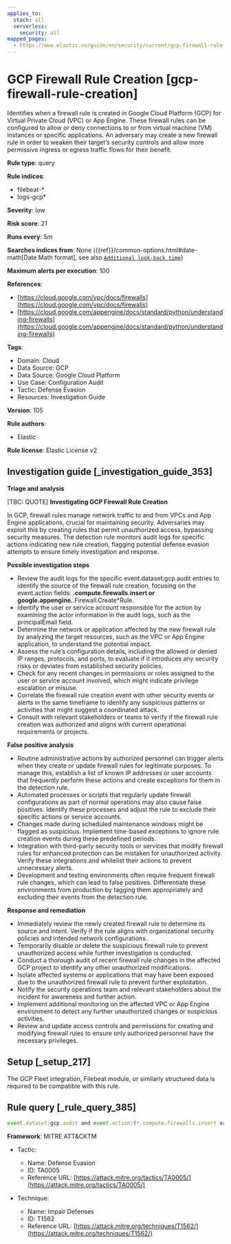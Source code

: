 ```yaml
---
applies_to:
  stack: all
  serverless:
    security: all
mapped_pages:
  - https://www.elastic.co/guide/en/security/current/gcp-firewall-rule-creation.html
---
```


# GCP Firewall Rule Creation [gcp-firewall-rule-creation]

Identifies when a firewall rule is created in Google Cloud Platform (GCP) for Virtual Private Cloud (VPC) or App Engine. These firewall rules can be configured to allow or deny connections to or from virtual machine (VM) instances or specific applications. An adversary may create a new firewall rule in order to weaken their target’s security controls and allow more permissive ingress or egress traffic flows for their benefit.

**Rule type**: query

**Rule indices**:

* filebeat-*
* logs-gcp*

**Severity**: low

**Risk score**: 21

**Runs every**: 5m

**Searches indices from**: None ({{ref}}/common-options.html#date-math[Date Math format], see also [`Additional look-back time`](docs-content://solutions/security/detect-and-alert/create-detection-rule.md#rule-schedule))

**Maximum alerts per execution**: 100

**References**:

* [https://cloud.google.com/vpc/docs/firewalls](https://cloud.google.com/vpc/docs/firewalls)
* [https://cloud.google.com/appengine/docs/standard/python/understanding-firewalls](https://cloud.google.com/appengine/docs/standard/python/understanding-firewalls)

**Tags**:

* Domain: Cloud
* Data Source: GCP
* Data Source: Google Cloud Platform
* Use Case: Configuration Audit
* Tactic: Defense Evasion
* Resources: Investigation Guide

**Version**: 105

**Rule authors**:

* Elastic

**Rule license**: Elastic License v2

## Investigation guide [_investigation_guide_353]

**Triage and analysis**

[TBC: QUOTE]
**Investigating GCP Firewall Rule Creation**

In GCP, firewall rules manage network traffic to and from VPCs and App Engine applications, crucial for maintaining security. Adversaries may exploit this by creating rules that permit unauthorized access, bypassing security measures. The detection rule monitors audit logs for specific actions indicating new rule creation, flagging potential defense evasion attempts to ensure timely investigation and response.

**Possible investigation steps**

* Review the audit logs for the specific event.dataset:gcp.audit entries to identify the source of the firewall rule creation, focusing on the event.action fields: **.compute.firewalls.insert or google.appengine.**.Firewall.Create*Rule.
* Identify the user or service account responsible for the action by examining the actor information in the audit logs, such as the principalEmail field.
* Determine the network or application affected by the new firewall rule by analyzing the target resources, such as the VPC or App Engine application, to understand the potential impact.
* Assess the rule’s configuration details, including the allowed or denied IP ranges, protocols, and ports, to evaluate if it introduces any security risks or deviates from established security policies.
* Check for any recent changes in permissions or roles assigned to the user or service account involved, which might indicate privilege escalation or misuse.
* Correlate the firewall rule creation event with other security events or alerts in the same timeframe to identify any suspicious patterns or activities that might suggest a coordinated attack.
* Consult with relevant stakeholders or teams to verify if the firewall rule creation was authorized and aligns with current operational requirements or projects.

**False positive analysis**

* Routine administrative actions by authorized personnel can trigger alerts when they create or update firewall rules for legitimate purposes. To manage this, establish a list of known IP addresses or user accounts that frequently perform these actions and create exceptions for them in the detection rule.
* Automated processes or scripts that regularly update firewall configurations as part of normal operations may also cause false positives. Identify these processes and adjust the rule to exclude their specific actions or service accounts.
* Changes made during scheduled maintenance windows might be flagged as suspicious. Implement time-based exceptions to ignore rule creation events during these predefined periods.
* Integration with third-party security tools or services that modify firewall rules for enhanced protection can be mistaken for unauthorized activity. Verify these integrations and whitelist their actions to prevent unnecessary alerts.
* Development and testing environments often require frequent firewall rule changes, which can lead to false positives. Differentiate these environments from production by tagging them appropriately and excluding their events from the detection rule.

**Response and remediation**

* Immediately review the newly created firewall rule to determine its source and intent. Verify if the rule aligns with organizational security policies and intended network configurations.
* Temporarily disable or delete the suspicious firewall rule to prevent unauthorized access while further investigation is conducted.
* Conduct a thorough audit of recent firewall rule changes in the affected GCP project to identify any other unauthorized modifications.
* Isolate affected systems or applications that may have been exposed due to the unauthorized firewall rule to prevent further exploitation.
* Notify the security operations team and relevant stakeholders about the incident for awareness and further action.
* Implement additional monitoring on the affected VPC or App Engine environment to detect any further unauthorized changes or suspicious activities.
* Review and update access controls and permissions for creating and modifying firewall rules to ensure only authorized personnel have the necessary privileges.


## Setup [_setup_217]

The GCP Fleet integration, Filebeat module, or similarly structured data is required to be compatible with this rule.


## Rule query [_rule_query_385]

```js
event.dataset:gcp.audit and event.action:(*.compute.firewalls.insert or google.appengine.*.Firewall.Create*Rule)
```

**Framework**: MITRE ATT&CKTM

* Tactic:

    * Name: Defense Evasion
    * ID: TA0005
    * Reference URL: [https://attack.mitre.org/tactics/TA0005/](https://attack.mitre.org/tactics/TA0005/)

* Technique:

    * Name: Impair Defenses
    * ID: T1562
    * Reference URL: [https://attack.mitre.org/techniques/T1562/](https://attack.mitre.org/techniques/T1562/)



